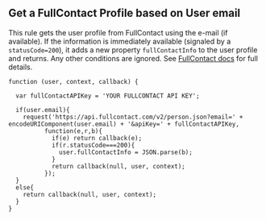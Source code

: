 ## Get a FullContact Profile based on User email

This rule gets the user profile from FullContact using the e-mail (if available). If the information is immediately available (signaled by a `statusCode=200`), it adds a new property `fullContactInfo` to the user profile and returns. Any other conditions are ignored. See [FullContact docs](http://www.fullcontact.com/developer/docs/) for full details.

```
function (user, context, callback) {
  
  var fullContactAPIKey = 'YOUR FULLCONTACT API KEY';

  if(user.email){
    request('https://api.fullcontact.com/v2/person.json?email=' + encodeURIComponent(user.email) + '&apiKey=' + fullContactAPIKey,
          function(e,r,b){
            if(e) return callback(e);
            if(r.statusCode===200){
              user.fullContactInfo = JSON.parse(b);
            }
            return callback(null, user, context);
          });
  }
  else{
    return callback(null, user, context);
  }
}
```
